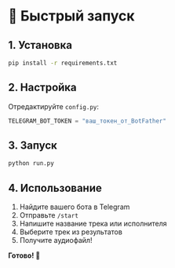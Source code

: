 # 🚀 Быстрый запуск

## 1. Установка
```bash
pip install -r requirements.txt
```

## 2. Настройка
Отредактируйте `config.py`:
```python
TELEGRAM_BOT_TOKEN = "ваш_токен_от_BotFather"
```

## 3. Запуск
```bash
python run.py
```

## 4. Использование
1. Найдите вашего бота в Telegram
2. Отправьте `/start`
3. Напишите название трека или исполнителя
4. Выберите трек из результатов
5. Получите аудиофайл!

**Готово! 🎵**
